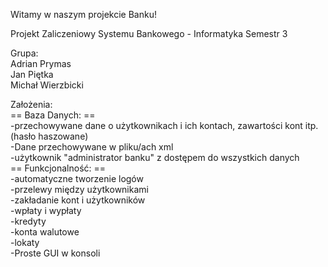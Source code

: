 Witamy w naszym projekcie Banku!  
  
Projekt Zaliczeniowy Systemu Bankowego - Informatyka Semestr 3  
  
Grupa:  
Adrian Prymas  
Jan Piętka  
Michał Wierzbicki  
  
Założenia:  
== Baza Danych: ==  
 -przechowywane dane o użytkownikach i ich kontach, zawartości kont itp. (hasło haszowane)  
 -Dane przechowywane w pliku/ach xml  
 -użytkownik "administrator banku" z dostępem do wszystkich danych  
== Funkcjonalność: ==  
 -automatyczne tworzenie logów  
 -przelewy między użytkownikami  
 -zakładanie kont i użytkowników  
 -wpłaty i wypłaty  
 -kredyty  
 -konta walutowe  
 -lokaty  
 -Proste GUI w konsoli  